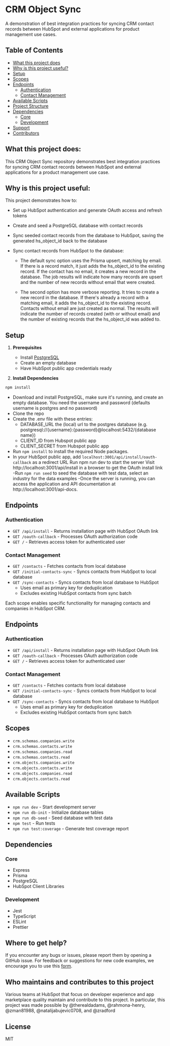 # CRM Object Sync

A demonstration of best integration practices for syncing CRM contact records between HubSpot and external applications for product management use cases.

## Table of Contents

- [What this project does](#what-this-project-does)
- [Why is this project useful?](#why-is-this-project-useful)
- [Setup](#setup)
- [Scopes](#scopes)
- [Endpoints](#endpoints)
  - [Authentication](#authentication)
  - [Contact Management](#contact-management)
- [Available Scripts](#available-scripts)
- [Project Structure](#project-structure)
- [Dependencies](#dependencies)
  - [Core](#core)
  - [Development](#development)
- [Support](#support)
- [Contributors](#contributors)

## What this project does:

This CRM Object Sync repository demonstrates best integration practices for syncing CRM contact records between HubSpot and external applications for a product management use case.

## Why is this project useful:

This project demonstrates how to:

- Set up HubSpot authentication and generate OAuth access and refresh tokens

- Create and seed a PostgreSQL database with contact records

- Sync seeded contact records from the database to HubSpot, saving the generated hs_object_id back to the database

- Sync contact records from HubSpot to the database:

  - The default sync option uses the Prisma upsert, matching by email. If there is a record match, it just adds the hs_object_id to the existing record. If the contact has no email, it creates a new record in the database. The job results will indicate how many records are upsert and the number of new records without email that were created.

  - The second option has more verbose reporting. It tries to create a new record in the database. If there's already a record with a matching email, it adds the hs_object_id to the existing record. Contacts without email are just created as normal. The results will indicate the number of records created (with or without email) and the number of existing records that the hs_object_id was added to.

## Setup

1. **Prerequisites**

   - Install [PostgreSQL](https://www.postgresql.org/download/)
   - Create an empty database
   - Have HubSpot public app credentials ready

2. **Install Dependencies**

```bash
npm install
```

- Download and install PostgreSQL, make sure it's running, and create an empty database. You need the username and password (defaults username is postgres and no password)
- Clone the repo
- Create the .env file with these entries:
  - DATABASE_URL the (local) url to the postgres database (e.g. postgresql://{username}:{password}@localhost:5432/{database name})
  - CLIENT_ID from Hubspot public app
  - CLIENT_SECRET from Hubspot public app
- Run `npm install` to install the required Node packages.
- In your HubSpot public app, add `localhost:3001/api/install/oauth-callback` as a redirect URL
  Run npm run dev to start the server
  Visit http://localhost:3001/api/install in a browser to get the OAuth install link
  -Run `npm run seed` to seed the database with test data, select an industry for the data examples
  -Once the server is running, you can access the application and API documentation at http://localhost:3001/api-docs.

## Endpoints

### Authentication

- `GET /api/install` - Returns installation page with HubSpot OAuth link
- `GET /oauth-callback` - Processes OAuth authorization code
- `GET /` - Retrieves access token for authenticated user

### Contact Management

- `GET /contacts` - Fetches contacts from local database
- `GET /initial-contacts-sync` - Syncs contacts from HubSpot to local database
- `GET /sync-contacts` - Syncs contacts from local database to HubSpot
  - Uses email as primary key for deduplication
  - Excludes existing HubSpot contacts from sync batch

Each scope enables specific functionality for managing contacts and companies in HubSpot CRM.

## Endpoints

### Authentication

- `GET /api/install` - Returns installation page with HubSpot OAuth link
- `GET /oauth-callback` - Processes OAuth authorization code
- `GET /` - Retrieves access token for authenticated user

### Contact Management

- `GET /contacts` - Fetches contacts from local database
- `GET /initial-contacts-sync` - Syncs contacts from HubSpot to local database
- `GET /sync-contacts` - Syncs contacts from local database to HubSpot
  - Uses email as primary key for deduplication
  - Excludes existing HubSpot contacts from sync batch

## Scopes

- `crm.schemas.companies.write`
- `crm.schemas.contacts.write`
- `crm.schemas.companies.read`
- `crm.schemas.contacts.read`
- `crm.objects.companies.write`
- `crm.objects.contacts.write`
- `crm.objects.companies.read`
- `crm.objects.contacts.read`

## Available Scripts

- `npm run dev` - Start development server
- `npm run db-init` - Initialize database tables
- `npm run db-seed` - Seed database with test data
- `npm test` - Run tests
- `npm run test:coverage` - Generate test coverage report

## Dependencies

### Core

- Express
- Prisma
- PostgreSQL
- HubSpot Client Libraries

### Development

- Jest
- TypeScript
- ESLint
- Prettier

## Where to get help?

If you encounter any bugs or issues, please report them by opening a GitHub issue. For feedback or suggestions for new code examples, we encourage you to use this [form](https://survey.hsforms.com/1RT0f09LSTHuflzNtMbr2jA96it).

## Who maintains and contributes to this project

Various teams at HubSpot that focus on developer experience and app marketplace quality maintain and contribute to this project. In particular, this project was made possible by @therealdadams, @rahmona-henry, @zman81988, @natalijabujevic0708, and @zradford

## License

MIT
